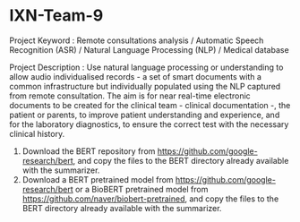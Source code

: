 # IXN-Team-9

Project Keyword : Remote consultations analysis / Automatic Speech Recognition (ASR) / Natural Language Processing (NLP) / Medical database

Project Description : Use natural language processing or understanding to allow audio individualised records - a set of smart documents with a common infrastructure but individually populated using the NLP captured from remote consultation. The aim is for near real-time electronic documents to be created for the clinical team - clinical documentation -, the patient or parents, to improve patient understanding and experience, and for the laboratory diagnostics, to ensure the correct test with the necessary clinical history.

1. Download the BERT repository from https://github.com/google-research/bert, and copy the files to the BERT directory already available with the summarizer.
2. Download a BERT pretrained model from https://github.com/google-research/bert or a BioBERT pretrained model from https://github.com/naver/biobert-pretrained, and copy the files to the BERT directory already available with the summarizer.